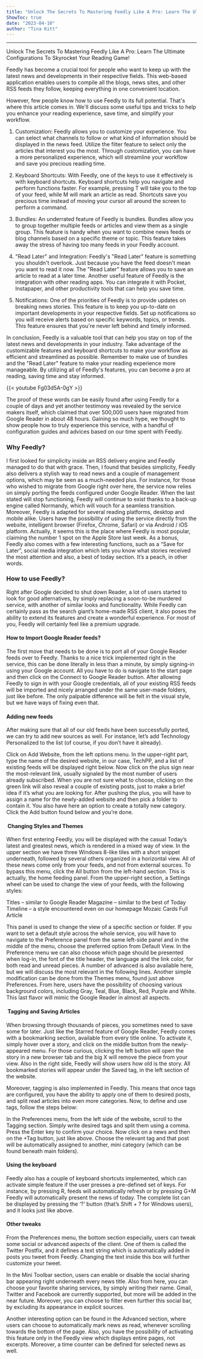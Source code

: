 ```yaml
---
title: "Unlock The Secrets To Mastering Feedly Like A Pro: Learn The Ultimate Configurations To Skyrocket Your Reading Game!"
ShowToc: true 
date: "2023-04-10"
author: "Tina Kitt"
---
```

*****
Unlock The Secrets To Mastering Feedly Like A Pro: Learn The Ultimate Configurations To Skyrocket Your Reading Game!

Feedly has become a crucial tool for people who want to keep up with the latest news and developments in their respective fields. This web-based application enables users to compile all the blogs, news sites, and other RSS feeds they follow, keeping everything in one convenient location.

However, few people know how to use Feedly to its full potential. That's where this article comes in. We'll discuss some useful tips and tricks to help you enhance your reading experience, save time, and simplify your workflow.

1. Customization: Feedly allows you to customize your experience. You can select what channels to follow or what kind of information should be displayed in the news feed. Utilize the filter feature to select only the articles that interest you the most. Through customization, you can have a more personalized experience, which will streamline your workflow and save you precious reading time.

2. Keyboard Shortcuts: With Feedly, one of the keys to use it effectively is with keyboard shortcuts. Keyboard shortcuts help you navigate and perform functions faster. For example, pressing T will take you to the top of your feed, while M will mark an article as read. Shortcuts save you precious time instead of moving your cursor all around the screen to perform a command.

3. Bundles: An underrated feature of Feedly is bundles. Bundles allow you to group together multiple feeds or articles and view them as a single group. This feature is handy when you want to combine news feeds or blog channels based on a specific theme or topic. This feature takes away the stress of having too many feeds in your Feedly account.

4. "Read Later" and Integration: Feedly's "Read Later" feature is something you shouldn't overlook. Just because you have the feed doesn't mean you want to read it now. The "Read Later" feature allows you to save an article to read at a later time. Another useful feature of Feedly is the integration with other reading apps. You can integrate it with Pocket, Instapaper, and other productivity tools that can help you save time.

5. Notifications: One of the priorities of Feedly is to provide updates on breaking news stories. This feature is to keep you up-to-date on important developments in your respective fields. Set up notifications so you will receive alerts based on specific keywords, topics, or trends. This feature ensures that you're never left behind and timely informed.

In conclusion, Feedly is a valuable tool that can help you stay on top of the latest news and developments in your industry. Take advantage of the customizable features and keyboard shortcuts to make your workflow as efficient and streamlined as possible. Remember to make use of bundles and the "Read Later" feature to make your reading experience more manageable. By utilizing all of Feedly's features, you can become a pro at reading, saving time and stay informed.

{{< youtube Fg03d5A-0gY >}} 



The proof of these words can be easily found after using Feedly for a couple of days and yet another testimony was revealed by the service makers itself, which claimed that over 500,000 users have migrated from Google Reader in about 48 hours. Gaining so much hype, we thought to show people how to truly experience this service, with a handful of configuration guides and advices based on our time spent with Feedly.

 
### Why Feedly?



I first looked for simplicity inside an RSS delivery engine and Feedly managed to do that with grace. Then, I found that besides simplicity, Feedly also delivers a stylish way to read news and a couple of management options, which may be seen as a much-needed plus. For instance, for those who wished to migrate from Google right over here, the service now relies on simply porting the feeds configured under Google Reader. When the last stated will stop functioning, Feedly will continue to exist thanks to a back-up engine called Normandy, which will vouch for a seamless transition.
Moreover, Feedly is adapted for several reading platforms, desktop and mobile alike. Users have the possibility of using the service directly from the website, intelligent browser (Firefox, Chrome, Safari) or via Android / iOS platform. Actually, it seems this is the place where Feedly is most popular, claiming the number 1 spot on the Apple Store last week.
As a bonus, Feedly also comes with a few interesting functions, such as a “Save for Later”, social media integration which lets you know what stories received the most attention and also, a best of today section. It’s a peach, in other words.

 
### How to use Feedly?



Right after Google decided to shut down Reader, a lot of users started to look for good alternatives, by simply replacing a soon-to-be murdered service, with another of similar looks and functionality. While Feedly can certainly pass as the search giant’s home-made RSS client, it also poses the ability to extend its features and create a wonderful experience. For most of you, Feedly will certainly feel like a premium upgrade.

 
#### How to Import Google Reader feeds?



The first move that needs to be done is to port all of your Google Reader feeds over to Feedly. Thanks to a nice trick implemented right in the service, this can be done literally in less than a minute, by simply signing-in using your Google account. All you have to do is navigate to the start page and then click on the Connect to Google Reader button.
After allowing Feedly to sign in with your Google credentials, all of your existing RSS feeds will be imported and nicely arranged under the same user-made folders, just like before. The only palpable difference will be felt in the visual style, but we have ways of fixing even that.

 
#### Adding new feeds



After making sure that all of our old feeds have been successfully ported, we can try to add new sources as well. For instance, let’s add Technology Personalized to the list (of course, if you don’t have it already).

 

Click on Add Website, from the left options menu.
In the upper-right part, type the name of the desired website, in our case, TechPP, and a list of existing feeds will be displayed right below.
Now click on the plus sign near the most-relevant link, usually signaled by the most number of users already subscribed. When you are not sure what to choose, clicking on the green link will also reveal a couple of existing posts, just to make a brief idea if it’s what you are looking for.
After pushing the plus, you will have to assign a name for the newly-added website and then pick a folder to contain it. You also have here an option to create a totally new category.
Click the Add button found below and you’re done.

 
####  Changing Styles and Themes



When first entering Feedly, you will be displayed with the casual Today’s latest and greatest news, which is rendered in a mixed way of view. In the upper section we have three Windows 8-like tiles with a short snippet underneath, followed by several others organized in a horizontal view. All of these news come only from your feeds, and not from external sources. To bypass this menu, click the All button from the left-hand section. This is actually, the home feeding panel.
From the upper-right section, a Settings wheel can be used to change the view of your feeds, with the following styles:

 

Titles – similar to Google Reader
Magazine – similar to the best of Today
Timeline – a style encountered even on our homepage
Mozaic
Cards
Full Article



This panel is used to change the view of a specific section or folder. If you want to set a default style across the whole service, you will have to navigate to the Preference panel from the same left-side panel and in the middle of the menu, choose the preferred option from Default View.
In the Preference menu we can also choose which page should be presented when log-in, the font of the title header, the language and the link color, for both read and unread pieces. A number of advanced is also available here, but we will discuss the most relevant in the following lines.
Another simple modification can be done from the Themes menu, found just above Preferences. From here, users have the possibility of choosing various background colors, including Gray, Teal, Blue, Black, Red, Purple and White. This last flavor will mimic the Google Reader in almost all aspects.

 
####  Tagging and Saving Articles



When browsing through thousands of pieces, you sometimes need to save some for later. Just like the Starred feature of Google Reader, Feedly comes with a bookmarking section, available from every title online. To activate it, simply hover over a story, and click on the middle button from the newly-appeared menu.
For those curious, clicking the left button will open the story in a new browser tab and the big X will remove the piece from your view. Also in the right side, Feedly will show users how old is the story.
All bookmarked stories will appear under the Saved tag, in the left section of the website.

Moreover, tagging is also implemented in Feedly. This means that once tags are configured, you have the ability to apply one of them to desired posts, and split read articles into even more categories. Now, to define and use tags, follow the steps below:

 

In the Preferences menu, from the left side of the website, scroll to the Tagging section.
Simply write desired tags and split them using a comma.
Press the Enter key to confirm your choice.
Now click on a news and then on the +Tag button, just like above.
Choose the relevant tag and that post will be automatically assigned to another, mini category (which can be found beneath main folders).

 
#### Using the keyboard



Feedly also has a couple of keyboard shortcuts implemented, which can activate simple feature if the user presses a pre-defined set of keys. For instance, by pressing R, feeds will automatically refresh or by pressing G+M Feedly will automatically present the news of today. The complete list can be displayed by pressing the ‘?’ button (that’s Shift + ? for Windows users), and it looks just like above.

 
#### Other tweaks


From the Preferences menu, the bottom section especially, users can tweak some social or advanced aspects of the client. One of them is called the Twitter Postfix, and it defines a text string which is automatically added in posts you tweet from Feedly. Changing the text inside this box will further customize your tweet.

In the Mini Toolbar section, users can enable or disable the social sharing bar appearing right underneath every news title. Also from here, you can choose your favorite sharing services, by simply writing their name. Gmail, Twitter and Facebook are currently supported, but more will be added in the near future. Moreover, you can choose to filter even further this social bar, by excluding its appearance in explicit sources.

Another interesting option can be found in the Advanced section, where users can choose to automatically mark news as read, whenever scrolling towards the bottom of the page. Also, you have the possibility of activating this feature only in the Feedly view which displays entire pages, not excerpts. Moreover, a time counter can be defined for selected news as well.
 




